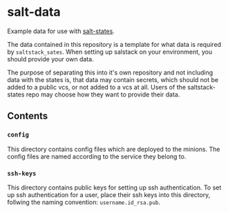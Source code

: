 # salt-data

Example data for use with [salt-states](https://github.com/strangedev/salt-states).

The data contained in this repository is a template for what data is required by `saltstack_sates`.
When setting up salstack on your environment, you should provide your own data.

The purpose of separating this into it's own repository and not including data with the states is, that data
may contain secrets, which should not be added to a public vcs, or not added to a vcs at all. Users of the
saltstack-states repo may choose how they want to provide their data.

## Contents

### `config`

This directory contains config files which are deployed to the minions. The config files are named according
to the service they belong to.


### `ssh-keys`

This directory contains public keys for setting up ssh authentication. To set up ssh authentication for a user,
place their ssh keys into this directory, follwing the naming convention: `username.id_rsa.pub`.
